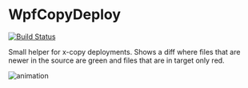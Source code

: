 # WpfCopyDeploy

[![Build Status](https://dev.azure.com/johan-larsson/WpfCopyDeploy/_apis/build/status/WpfCopyDeploy-CI?branchName=master)](https://dev.azure.com/johan-larsson/WpfCopyDeploy/_build/latest?definitionId=13&branchName=master)

Small helper for x-copy deployments.
Shows a diff where files that are newer in the source are green and files that are in target only red.

![animation](https://user-images.githubusercontent.com/1640096/53497581-c96e3000-3aa4-11e9-95c4-505b1ccc5eb9.gif)

